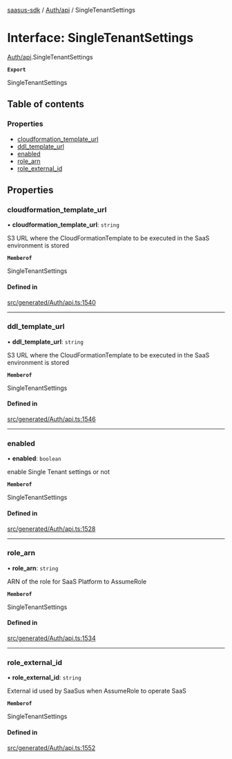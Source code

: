[saasus-sdk](../README.md) / [Auth/api](../modules/Auth_api.md) / SingleTenantSettings

# Interface: SingleTenantSettings

[Auth/api](../modules/Auth_api.md).SingleTenantSettings

**`Export`**

SingleTenantSettings

## Table of contents

### Properties

- [cloudformation\_template\_url](Auth_api.SingleTenantSettings.md#cloudformation_template_url)
- [ddl\_template\_url](Auth_api.SingleTenantSettings.md#ddl_template_url)
- [enabled](Auth_api.SingleTenantSettings.md#enabled)
- [role\_arn](Auth_api.SingleTenantSettings.md#role_arn)
- [role\_external\_id](Auth_api.SingleTenantSettings.md#role_external_id)

## Properties

### cloudformation\_template\_url

• **cloudformation\_template\_url**: `string`

S3 URL where the CloudFormationTemplate to be executed in the SaaS environment is stored

**`Memberof`**

SingleTenantSettings

#### Defined in

[src/generated/Auth/api.ts:1540](https://github.com/saasus-platform/saasus-sdk-javascript/blob/997c544/src/generated/Auth/api.ts#L1540)

___

### ddl\_template\_url

• **ddl\_template\_url**: `string`

S3 URL where the CloudFormationTemplate to be executed in the SaaS environment is stored

**`Memberof`**

SingleTenantSettings

#### Defined in

[src/generated/Auth/api.ts:1546](https://github.com/saasus-platform/saasus-sdk-javascript/blob/997c544/src/generated/Auth/api.ts#L1546)

___

### enabled

• **enabled**: `boolean`

enable Single Tenant settings or not

**`Memberof`**

SingleTenantSettings

#### Defined in

[src/generated/Auth/api.ts:1528](https://github.com/saasus-platform/saasus-sdk-javascript/blob/997c544/src/generated/Auth/api.ts#L1528)

___

### role\_arn

• **role\_arn**: `string`

ARN of the role for SaaS Platform to AssumeRole

**`Memberof`**

SingleTenantSettings

#### Defined in

[src/generated/Auth/api.ts:1534](https://github.com/saasus-platform/saasus-sdk-javascript/blob/997c544/src/generated/Auth/api.ts#L1534)

___

### role\_external\_id

• **role\_external\_id**: `string`

External id used by SaaSus when AssumeRole to operate SaaS

**`Memberof`**

SingleTenantSettings

#### Defined in

[src/generated/Auth/api.ts:1552](https://github.com/saasus-platform/saasus-sdk-javascript/blob/997c544/src/generated/Auth/api.ts#L1552)
